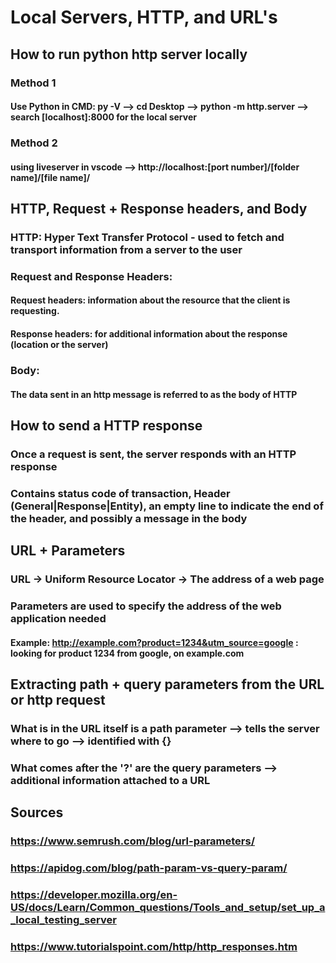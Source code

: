 # Local Servers, HTTP, and URL's
## How to run python http server locally
### Method 1
#### Use Python in CMD: py -V --> cd Desktop --> python -m http.server --> search [localhost]:8000 for the local server
### Method 2
#### using liveserver in vscode --> http://localhost:[port number]/[folder name]/[file name]/
## HTTP, Request + Response headers, and Body
### HTTP: Hyper Text Transfer Protocol - used to fetch and transport information from a server to the user
### Request and Response Headers: 
#### Request headers: information about the resource that the client is requesting.
#### Response headers: for additional information about the response (location or the server)
### Body:
#### The data sent in an http message is referred to as the body of HTTP 
## How to send a HTTP response
### Once a request is sent, the server responds with an HTTP response
### Contains status code of transaction, Header (General|Response|Entity), an empty line to indicate the end of the header, and possibly a message in the body
## URL + Parameters
### URL -> Uniform Resource Locator -> The address of a web page
### Parameters are used to specify the address of the web application needed 
#### Example: http://example.com?product=1234&utm_source=google : looking for product 1234 from google, on example.com
## Extracting path + query parameters from the URL or http request
### What is in the URL itself is a path parameter --> tells the server where to go --> identified with {}
### What comes after the '?' are the query parameters --> additional information attached to a URL
## Sources
### https://www.semrush.com/blog/url-parameters/
### https://apidog.com/blog/path-param-vs-query-param/
### https://developer.mozilla.org/en-US/docs/Learn/Common_questions/Tools_and_setup/set_up_a_local_testing_server
### https://www.tutorialspoint.com/http/http_responses.htm